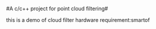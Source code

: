 #A c/c++ project for point cloud filtering#

this is a demo of cloud filter
hardware requirement:smartof
